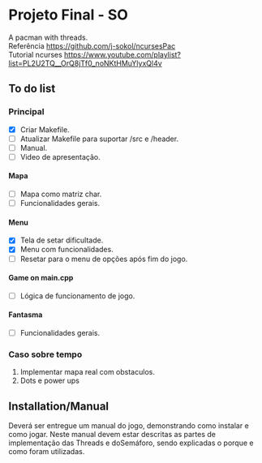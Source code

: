 # Projeto Final - SO

A pacman with threads.  
Referência <https://github.com/j-sokol/ncursesPac>  
Tutorial ncurses <https://www.youtube.com/playlist?list=PL2U2TQ__OrQ8jTf0_noNKtHMuYlyxQl4v>

## To do list

### Principal

-   [x] Criar Makefile.
-   [ ] Atualizar Makefile para suportar /src e /header.
-   [ ]  Manual.
-   [ ]  Video de apresentação.

#### Mapa

-   [ ]  Mapa como matriz char.
-   [ ]  Funcionalidades gerais.

#### Menu

-   [x]  Tela de setar dificultade.
-   [x]  Menu com funcionalidades.
-   [ ]  Resetar para o menu de opções após fim do jogo.

#### Game on main.cpp

-   [ ]  Lógica de funcionamento de jogo.

#### Fantasma

-   [ ]  Funcionalidades gerais.

### Caso sobre tempo

1.  Implementar mapa real com obstaculos.
2.  Dots e power ups

## Installation/Manual

Deverá ser entregue um manual do jogo, demonstrando como instalar e  como  jogar.  Neste  manual  devem  estar  descritas  as  partes  de implementação  das Threads e  doSemáforo,  sendo  explicadas  o porque e como foram utilizadas.

